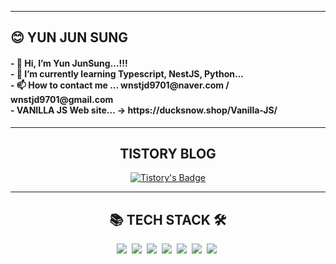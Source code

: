 <hr>
<div class='profile' font-size=10px>
  <h2 id='name'> 😊 YUN JUN SUNG </h2>
  <h4>
- 👋 Hi, I’m Yun JunSung...!!!<br>
- 🌱 I’m currently learning Typescript, NestJS, Python... <br>
- 📫 How to contact me ... wnstjd9701@naver.com / wnstjd9701@gmail.com<br>
- VANILLA JS Web site... -> https://ducksnow.shop/Vanilla-JS/ <br>
  </h4>
</div>
<hr>
<div class='blog' align='center'>
  <h2> TISTORY BLOG </h2>

[![Tistory's Badge](https://github-readme-tistory-card.vercel.app/api/badge?name=준성`s블로그&theme=kakao)](https://dev-wnstjd.tistory.com)

</div>
<hr>
<div class='tech-stack' align='center'>
  <h2> 📚 TECH STACK 🛠 </h2>
  <span stye="">
  <img src="https://img.shields.io/badge/python-3776AB?style=for-the-badge&logo=python&logoColor=white">&nbsp
  <img src="https://img.shields.io/badge/react-61DAFB?style=for-the-badge&logo=react&logoColor=black">&nbsp
  <img src="https://img.shields.io/badge/node.js-339933?style=for-the-badge&logo=Node.js&logoColor=white">&nbsp
  <img src="https://img.shields.io/badge/mysql-4479A1?style=for-the-badge&logo=mysql&logoColor=white">&nbsp 
  <img src="https://img.shields.io/badge/github-181717?style=for-the-badge&logo=github&logoColor=white">&nbsp
  <img src="https://img.shields.io/badge/javascript-F7DF1E?style=for-the-badge&logo=javascript&logoColor=black">&nbsp
  <img src="https://img.shields.io/badge/amazonaws-232F3E?style=for-the-badge&logo=amazonaws&logoColor=white">&nbsp
  </span>
</div>
